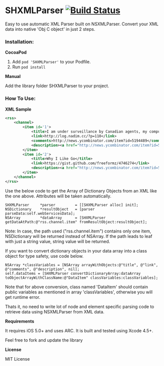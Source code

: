 SHXMLParser [![Build Status](https://travis-ci.org/simhanature/SHXMLParser.png)](https://travis-ci.org/simhanature/SHXMLParser)
===========

Easy to use automatic XML Parser built on NSXMLParser. Convert your XML data into native 'Obj C object' in just 2 steps.

### Installation:

**CocoaPod**

1. Add `pod 'SHXMLParser'` to your Podfile.
2. Run `pod install`

**Manual**

Add the library folder SHXMLParser to your project.

### How To Use:

**XML Sample**
``` xml
<rss>
    <channel>
        <item id='1'>
            <title>I am under surveillance by Canadian agents, my computer has been backdoored</title>
            <link>http://log.nadim.cc/?p=110</link>
            <comments>http://news.ycombinator.com/item?id=5194489</comments>
            <description><a href="http://news.ycombinator.com/item?id=5194489">Comments</a></description>
        </item>
        <item id='2'>
            <title>Why I Like Go</title>
            <link>https://gist.github.com/freeformz/4746274</link>
            <description><a href="http://news.ycombinator.com/item?id=5195257">Comments</a></description>
        </item>
    </channel>
</rss>
```

Use the below code to get the Array of Dictionary Objects from an XML like the one above. 
Attributes will be taken automatically.

``` objc
SHXMLParser		*parser			= [[SHXMLParser alloc] init];
NSDictionary	*resultObject	= [parser parseData:self.webServicesData];
NSArray			*dataArray		= [SHXMLParser getDataAtPath:@"rss.channel.item" fromResultObject:resultObject];
```

Note: In case, the path used ("rss.channel.item") contains only one item, NSDictionary will be returned instead of NSArray. If the path leads to leaf with just a string value,
    string value will be returned.

If you want to convert dictionary objects in your data array into a class object for type safety, use code below.

``` objc
NSArray *classVariables = [NSArray arrayWithObjects:@"title", @"link", @"comments", @"description", nil];
self.dataItems = [SHXMLParser convertDictionaryArray:dataArray toObjectArrayWithClassName:@"DataItem" classVariables:classVariables];
```

Note that for above conversion, class named 'DataItem' should contain public variables as mentioned in array 'classVariables', otherwise you will get runtime error.

Thats it, no need to write lot of node and element specific parsing code to retrieve data using NSXMLParser from XML data.

**Requirements**

It requires iOS 5.0+ and uses ARC. It is built and tested using Xcode 4.5+.

Feel free to fork and update the library

**License**

MIT License
